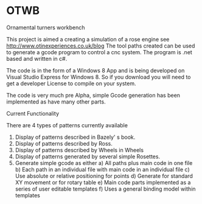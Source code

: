 OTWB
====

Ornamental turners workbench

This project is aimed a creating a simulation of a rose engine see http://www.otinexperiences.co.uk/blog
The tool paths created can be used to generate a gcode program to control a cnc system.
The program is .net based and written in c#.

The code is in the form of a Windows 8 App and is being developed on Visual Studio Express for Windows 8. 
So if you download you will need to get a developer License to compile on your system.

The code is very much pre Alpha, simple Gcode generation has been implemented as have many other parts.

Current Functionality  

There are 4 types of patterns currently available

1) Display of patterns described in Bazely' s book.
2) Display of patterns described by Ross.
3) Display of patterns described by Wheels in Wheels
4) Display of patterns generated by several simple Rosettes.
5) Generate simple gcode as either
    a) All paths plus main code in one file
    b) Each path in an individual file with main code in an individual file
    c) Use absolute or relative positioning for points
    d) Generate for standard XY movement or for rotary table
    e) Main code parts implemented as a series of user editable templates
    f) Uses a general binding model within templates
    
